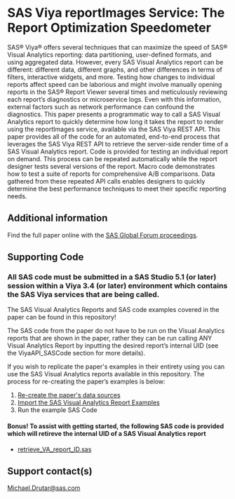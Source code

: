 # SAS  Viya  reportImages Service: The Report Optimization Speedometer                                                                                  

SAS® Viya® offers several techniques that can maximize the speed of SAS® Visual Analytics reporting: data partitioning, user-defined formats, and using aggregated data.  However, every SAS Visual Analytics report can be different: different data, different graphs, and other differences in terms of filters, interactive widgets, and more. Testing how changes to individual reports affect speed can be laborious and might involve manually opening reports in the SAS® Report Viewer several times and meticulously reviewing each report’s diagnostics or microservice logs. Even with this information, external factors such as network performance can confound the diagnostics. This paper presents a programmatic way to call a SAS Visual Analytics report to quickly determine how long it takes the report to render using the reportImages service, available via the SAS Viya REST API. This paper provides all of the code for an automated, end-to-end process that leverages the SAS Viya REST API to retrieve the server-side render time of a SAS Visual Analytics report. Code is provided for testing an individual report on demand. This process can be repeated automatically while the report designer tests several versions of the report.  Macro code demonstrates how to test a suite of reports for comprehensive A/B comparisons. Data gathered from these repeated API calls enables designers to quickly determine the best performance techniques to meet their specific reporting needs.  

## Additional information

Find the full paper online with the [SAS Global Forum proceedings](https://www.sas.com/en_us/events/sas-global-forum/program/proceedings.html).

## Supporting Code

### All SAS code must be submitted in a SAS Studio 5.1 (or later) session within a Viya 3.4 (or later) environment which contains the SAS Viya services that are being called.

The SAS Visual Analytics Reports and SAS code examples covered in the paper can be found in this repository!

The SAS code from the paper do not have to be run on the Visual Analytics reports that are shown in the paper, rather they can be run calling ANY Visual Analytics Report by inputting the desired report’s internal UID (see the ViyaAPI_SASCode section for more details).

If you wish to replicate the paper's examples in their entirety using you can use the SAS Visual Analytics reports available in this repository.  The process for re-creating the paper’s examples is below:

1.  [Re-create the paper's data sources](./Data)
2.  [Import the SAS Visual Analytics Report Examples](./Visual_Analytics_Reports)
3.  Run the example SAS Code

#### Bonus! To assist with getting started, the following SAS code is provided which will retireve the internal UID of a SAS Visual Analytics report
* [retrieve_VA_report_ID.sas](./retrieve_VA_report_ID.sas)

## Support contact(s)

Michael.Drutar@sas.com                                                                                                                                                                                                                                                                                                                                                                                       
